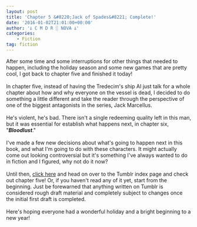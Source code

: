 ```yaml
---
layout: post
title: 'Chapter 5 &#8220;Jack of Spades&#8221; Complete!'
date: '2016-01-02T21:01:00+00:00'
author: '𐕣 C M D R ░ NOVA 𐕣'
categories:
    - Fiction
tag: fiction
---
```


After some time and some interruptions for other things that needed to happen, including the holiday season and some new games that are pretty cool, I got back to chapter five and finished it today!<br />
<br />
In chapter five, instead of having the Tredecim's ship AI just talk for a whole chapter about how and why everyone on the vessel is dead, I decided to do something a little different and take the reader through the perspective of one of the biggest antagonists in the series, Jack Marcellus.<br />
<br />
He's violent, he's bad. There isn't a single redeeming quality left in this man, but it was essential for establish what happens next, in chapter six, "<i style="font-weight: bold;">Bloodlust</i>."<br />
<br />
I've made a few new decisions about what's going to happen next in this book, and what I'm going to do with these characters. It might actually come out looking controversial but it's something I've always wanted to do in fiction and I figured, why not do it now?<br />
<br />
Until then, <a href="http://nbserial.tumblr.com/post/132651011541/netherbound-index" target="_blank" rel="noopener">click here</a> and head on over to the Tumblr index page and check out chapter five! Or, if you haven't read any of it yet, start from the beginning. Just be forewarned that anything written on Tumblr is considered rough draft material and completely subject to changes once the initial first draft is completed.<br />
<br />
Here's hoping everyone had a wonderful holiday and a bright beginning to a new year!